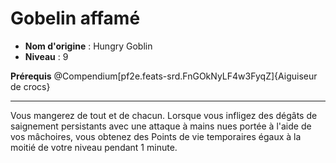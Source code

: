 # Gobelin affamé

 * **Nom d'origine** : Hungry Goblin
 * **Niveau** : 9


<p><span id="ctl00_MainContent_DetailedOutput"><strong>Prérequis</strong> @Compendium[pf2e.feats-srd.FnGOkNyLF4w3FyqZ]{Aiguiseur de crocs}<br></span></p>
<hr>
<p>Vous mangerez de tout et de chacun. Lorsque vous infligez des dégâts de saignement persistants avec une attaque à mains nues portée à l'aide de vos mâchoires, vous obtenez des Points de vie temporaires égaux à la moitié de votre niveau pendant 1 minute.&nbsp;</p>